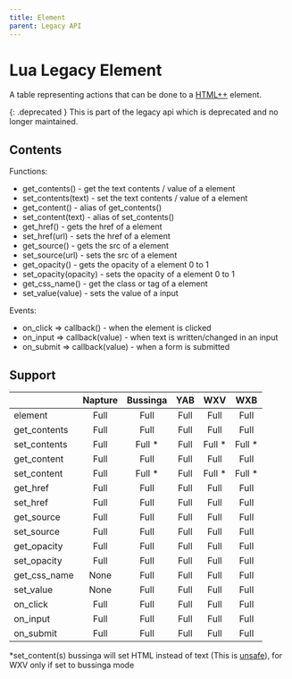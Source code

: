 ```yaml
---
title: Element
parent: Legacy API
---
```


# Lua Legacy Element

A table representing actions that can be done to a [HTML++](../../htmlpp/index.md) element.

{: .deprecated }
This is part of the legacy api which is deprecated and no longer maintained.

## Contents

Functions:

- get_contents() - get the text contents / value of a element
- set_contents(text) - set the text contents / value of a element
- get_content() - alias of get_contents()
- set_content(text) - alias of set_contents()
- get_href() - gets the href of a element
- set_href(url) - sets the href of a element
- get_source() - gets the src of a element
- set_source(url) - sets the src of a element
- get_opacity() - gets the opacity of a element 0 to 1
- set_opacity(opacity) - sets the opacity of a element 0 to 1
- get_css_name() - get the class or tag of a element
- set_value(value) - sets the value of a input

Events:

- on_click => callback() - when the element is clicked
- on_input => callback(value) - when text is written/changed in an input
- on_submit => callback(value) - when a form is submitted

## Support

|              | Napture | Bussinga | YAB  | WXV    | WXB    |
| ------------ | :-----: | :------: | :--: | :----: | :----: |
| element      | Full    | Full     | Full | Full   | Full   |
| get_contents | Full    | Full     | Full | Full   | Full   |
| set_contents | Full    | Full *   | Full | Full * | Full * |
| get_content  | Full    | Full     | Full | Full   | Full   |
| set_content  | Full    | Full *   | Full | Full * | Full * |
| get_href     | Full    | Full     | Full | Full   | Full   |
| set_href     | Full    | Full     | Full | Full   | Full   |
| get_source   | Full    | Full     | Full | Full   | Full   |
| set_source   | Full    | Full     | Full | Full   | Full   |
| get_opacity  | Full    | Full     | Full | Full   | Full   |
| set_opacity  | Full    | Full     | Full | Full   | Full   |
| get_css_name | None    | Full     | Full | Full   | Full   |
| set_value    | None    | Full     | Full | Full   | Full   |
| on_click     | Full    | Full     | Full | Full   | Full   |
| on_input     | Full    | Full     | Full | Full   | Full   |
| on_submit    | Full    | Full     | Full | Full   | Full   |

*set_content(s) bussinga will set HTML instead of text (This is [unsafe](https://github.com/inventionpro/Bussinga-attack)), for WXV only if set to bussinga mode
